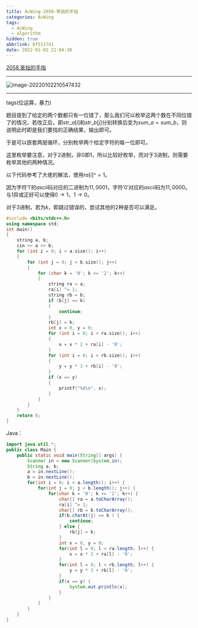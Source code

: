 ```yaml
---
title: AcWing-2058-笨拙的手指
categories: AcWing
tags:
  - AcWing
  - algorithm
hidden: true
abbrlink: 8f5117d1
date: 2022-01-02 21:04:38
---
```


[2058.笨拙的手指](https://www.acwing.com/problem/content/description/2060/)

<hr/>

![image-20220102210547432](https://gitee.com/cao_ziqiang/img/raw/master/20220102210547.png)

<hr/>

tags(位运算，暴力)

题目提到了给定的两个数都只有一位错了，那么我们可以枚举这两个数在不同位错了的情况，若改正后，即$str\_a[i]$和$str\_b[j]$分别转换后变为$sum\_a = sum\_b$，则说明此时即是我们要找的正确结果，输出即可。

于是可以嵌套两层循环，分别枚举两个给定字符的每一位即可。

这里枚举要注意，对于$2$进制，非$0$即$1$，所以比较好枚举，而对于$3$进制，则需要枚举其他的两种情况。

以下代码参考了大佬的解法，使用$ra[i] \text{^}=1$。

因为字符$'1'$的$ascii$码对应的二进制为$11,0001$，字符$'0'$对应的$ascii$码为$11,0000$。与$1$异或正好可以使得$0 \rightarrow1$，$1\rightarrow0$。

对于$3$进制，若为$k$，即跳过错误的，尝试其他的$2$种是否可以满足。

```cpp
#include <bits/stdc++.h>
using namespace std;
int main()
{
    string a, b;
    cin >> a >> b;
    for (int i = 0; i < a.size(); i++)
    {
        for (int j = 0; j < b.size(); j++)
        {
            for (char k = '0'; k <= '2'; k++)
            {
                string ra = a;
                ra[i] ^= 1;
                string rb = b;
                if (b[j] == k)
                {
                    continue;
                }
                rb[j] = k;
                int x = 0, y = 0;
                for (int i = 0; i < ra.size(); i++)
                {
                    x = x * 2 + ra[i] - '0';
                }
                for (int i = 0; i < rb.size(); i++)
                {
                    y = y * 3 + rb[i] - '0';
                }
                if (x == y)
                {
                    printf("%d\n", x);
                }
            }
        }
    }
    return 0;
}
```

Java：

```java
import java.util.*;
public class Main {
    public static void main(String[] args) {
        Scanner in = new Scanner(System.in);
        String a, b;
        a = in.nextLine();
        b = in.nextLine();
        for(int i = 0; i < a.length(); i++) {
            for(int j = 0; j < b.length(); j++) {
                for(char k = '0'; k <= '2'; k++) {
                    char[] ra = a.toCharArray();
                    ra[i] ^= 1;
                    char[] rb = b.toCharArray(); 
                    if(b.charAt(j) == k ) {
                        continue;
                    } else {
                        rb[j] = k;
                    }
                    int x = 0, y = 0;
                    for(int l = 0; l < ra.length; l++) {
                        x = x * 2 + ra[l] - '0'; 
                    }
                    for(int l = 0; l < rb.length; l++) {
                        y = y * 3 + rb[l] - '0';
                    }
                    if(x == y) {
                        System.out.println(x);
                    }
                }
            }
        }
    } 
}
```

